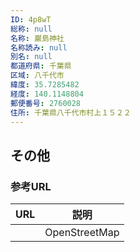 ```yaml
---
ID: 4p8wT
総称: null
名称: 巌島神社
名称読み: null
別名: null
都道府県: 千葉県
区域: 八千代市
緯度: 35.7285482
経度: 140.1148804
郵便番号: 2760028
住所: 千葉県八千代市村上１５２２
---
```


## その他

### 参考URL

| URL | 説明          |
| --- | ------------- |
|     | OpenStreetMap |
